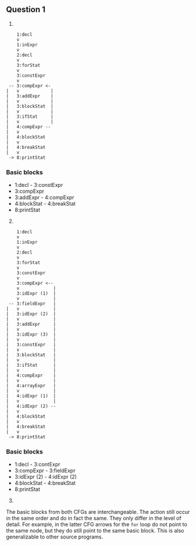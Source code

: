 Question 1
----------

1.

```
    1:decl
    v
    1:inExpr
    v
    2:decl
    v
    3:forStat
    v
    3:constExpr
    v
 -- 3:compExpr <-
|   v            |
|   3:addExpr    |
|   v            |
|   3:blockStat  |
|   v            |
|   3:ifStat     |
|   v            |
|   4:compExpr --
|   v
|   4:blockStat
|   v
|   4:breakStat
|   v
 -> 8:printStat
```

### Basic blocks
* 1:decl - 3:constExpr
* 3:compExpr
* 3:addExpr - 4:compExpr
* 4:blockStat - 4:breakStat
* 8:printStat

2.

```
    1:decl
    v
    1:inExpr
    v
    2:decl
    v
    3:forStat
    v
    3:constExpr
    v
    3:compExpr <--
    v             |
    3:idExpr (1)  |
    v             |
 -- 3:fieldExpr   |
|   v             |
|   3:idExpr (2)  |
|   v             |
|   3:addExpr     |
|   v             |
|   3:idExpr (3)  |
|   v             |
|   3:constExpr   |
|   v             |
|   3:blockStat   |
|   v             |
|   3:ifStat      |
|   v             |
|   4:compExpr    |
|   v             |
|   4:arrayExpr   |
|   v             |
|   4:idExpr (1)  |
|   v             |
|   4:idExpr (2) --
|   v
|   4:blockStat
|   v
|   4:breakStat
|   v
 -> 8:printStat
```

### Basic blocks
* 1:decl - 3:contExpr
* 3:compExpr - 3:fieldExpr
* 3:idExpr (2) - 4:idExpr (2)
* 4:blockStat - 4:breakStat
* 8:printStat

3.

The basic blocks from both CFGs are interchangeable. The action still occur in the same order and do in fact the same. They only differ in the level of detail. For example, in the latter CFG arrows for the `for` loop do not point to the same node, but they do still point to the same basic block. This is also generalizable to other source programs.
